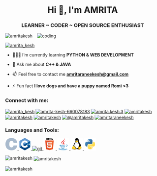 <h1 align="center">Hi 👋, I'm AMRITA</h1>
<h3 align="center">LEARNER ~ CODER ~ OPEN SOURCE ENTHUSIAST</h3>
<img align="right" alt="coding" width="400" src="https://images.all-free-download.com/images/graphiclarge/autumn_painting_walking_girl_dog_icon_cartoon_sketch_6845887.jpg" >

<p align="left"> <img src="https://komarev.com/ghpvc/?username=amritakesh&label=Profile%20views&color=0e75b6&style=flat" alt="amritakesh" /> </p>

<p align="left"> <a href="https://twitter.com/amrita_kesh" target="blank"><img src="https://img.shields.io/twitter/follow/amrita_kesh?logo=twitter&style=for-the-badge" alt="amrita_kesh" /></a> </p>


- 👩🏻‍💻 I’m currently learning **PYTHON & WEB DEVELOPMENT**

- 💬 Ask me about **C++ & JAVA**

- 📫 Feel free to contact me **amritaraneekesh@gmail.com**

- ⚡ Fun fact **I love dogs and have a puppy named Romi <3**

<h3 align="left">Connect with me:</h3>
<p align="left">
<a href="https://twitter.com/amrita_kesh" target="blank"><img align="center" src="https://cdn.jsdelivr.net/npm/simple-icons@3.0.1/icons/twitter.svg" alt="amrita_kesh" height="30" width="40" /></a>
<a href="https://linkedin.com/in/amrita-kesh-660078183" target="blank"><img align="center" src="https://cdn.jsdelivr.net/npm/simple-icons@3.0.1/icons/linkedin.svg" alt="amrita-kesh-660078183" height="30" width="40" /></a>
<a href="https://fb.com/amrita.kesh.3" target="blank"><img align="center" src="https://cdn.jsdelivr.net/npm/simple-icons@3.0.1/icons/facebook.svg" alt="amrita.kesh.3" height="30" width="40" /></a>
<a href="https://instagram.com/amritakesh" target="blank"><img align="center" src="https://cdn.jsdelivr.net/npm/simple-icons@3.0.1/icons/instagram.svg" alt="amritakesh" height="30" width="40" /></a>
<a href="https://www.codechef.com/users/amritakesh" target="blank"><img align="center" src="https://cdn.jsdelivr.net/npm/simple-icons@3.1.0/icons/codechef.svg" alt="amritakesh" height="30" width="40" /></a>
<a href="https://www.hackerrank.com/amritakesh" target="blank"><img align="center" src="https://cdn.jsdelivr.net/npm/simple-icons@3.0.1/icons/hackerrank.svg" alt="amritakesh" height="30" width="40" /></a>
<a href="https://www.hackerearth.com/@amritakesh" target="blank"><img align="center" src="https://cdn.jsdelivr.net/npm/simple-icons@3.0.1/icons/hackerearth.svg" alt="@amritakesh" height="30" width="40" /></a>
<a href="https://auth.geeksforgeeks.org/user/amritaraneekesh" target="blank"><img align="center" src="https://cdn.jsdelivr.net/npm/simple-icons@3.0.1/icons/geeksforgeeks.svg" alt="amritaraneekesh" height="30" width="40" /></a>
</p>

<h3 align="left">Languages and Tools:</h3>
<p align="left"> <a href="https://www.cprogramming.com/" target="_blank"> <img src="https://raw.githubusercontent.com/devicons/devicon/master/icons/c/c-original.svg" alt="c" width="40" height="40"/> </a> <a href="https://www.w3schools.com/cpp/" target="_blank"> <img src="https://raw.githubusercontent.com/devicons/devicon/master/icons/cplusplus/cplusplus-original.svg" alt="cplusplus" width="40" height="40"/> </a> <a href="https://git-scm.com/" target="_blank"> <img src="https://www.vectorlogo.zone/logos/git-scm/git-scm-icon.svg" alt="git" width="40" height="40"/> </a> <a href="https://www.w3.org/html/" target="_blank"> <img src="https://raw.githubusercontent.com/devicons/devicon/master/icons/html5/html5-original-wordmark.svg" alt="html5" width="40" height="40"/> </a> <a href="https://www.java.com" target="_blank"> <img src="https://raw.githubusercontent.com/devicons/devicon/master/icons/java/java-original.svg" alt="java" width="40" height="40"/> </a> <a href="https://www.linux.org/" target="_blank"> <img src="https://raw.githubusercontent.com/devicons/devicon/master/icons/linux/linux-original.svg" alt="linux" width="40" height="40"/> </a> <a href="https://www.python.org" target="_blank"> <img src="https://raw.githubusercontent.com/devicons/devicon/master/icons/python/python-original.svg" alt="python" width="40" height="40"/> </a> </p>

<p><img align="left" src="https://github-readme-stats.vercel.app/api/top-langs?username=amritakesh&show_icons=true&locale=en&layout=compact" alt="amritakesh" /></p>

<p>&nbsp;<img align="center" src="https://github-readme-stats.vercel.app/api?username=amritakesh&show_icons=true&locale=en" alt="amritakesh" /></p>

<p><img align="center" src="https://github-readme-streak-stats.herokuapp.com/?user=amritakesh&" alt="amritakesh" /></p>
